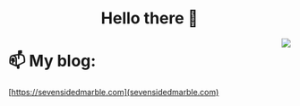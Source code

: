 <h1 align="center">
Hello there 👋
</h1>

<img align="right" src="https://github-readme-stats.vercel.app/api?username=sevensidedmarble&show_icons=true&theme=darcula" />

# 📫 My blog:
[https://sevensidedmarble.com](sevensidedmarble.com)
